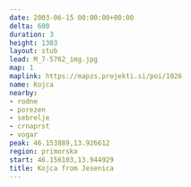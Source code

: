```yaml
---
date: 2003-06-15 00:00:00+00:00
delta: 600
duration: 3
height: 1303
layout: stub
lead: M_7-5762_img.jpg
map: 1
maplink: https://mapzs.projekti.si/poi/1026
name: Kojca
nearby:
- rodne
- porezen
- sebrelje
- crnaprst
- vogar
peak: 46.153889,13.926612
region: primorska
start: 46.156103,13.944929
title: Kojca from Jesenica
---
```

